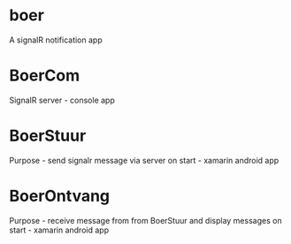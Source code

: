 # boer
A signalR notification app

# BoerCom
SignalR server - console app

# BoerStuur
Purpose - send signalr message via server on start - xamarin android app

# BoerOntvang
Purpose - receive message from from BoerStuur and display messages on start - xamarin android app


